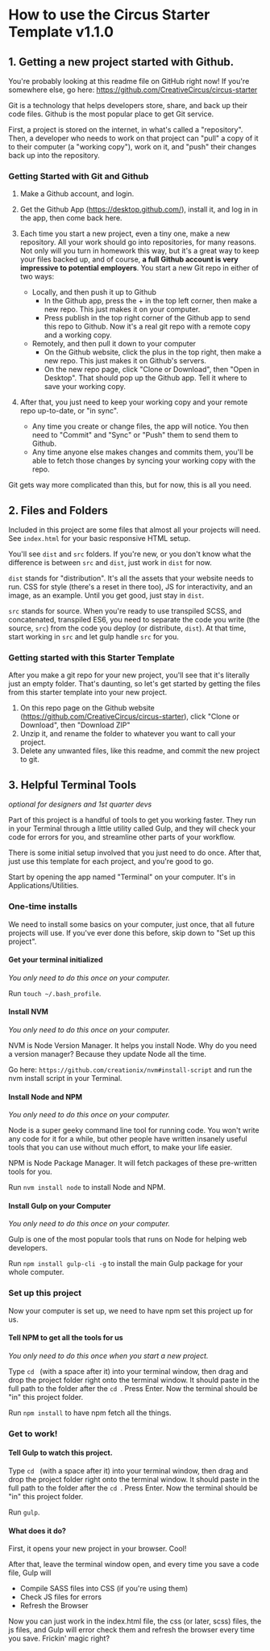 # How to use the Circus Starter Template v1.1.0

## 1. Getting a new project started with Github.
You're probably looking at this readme file on GitHub right now! If you're somewhere else, go here: https://github.com/CreativeCircus/circus-starter

Git is a technology that helps developers store, share, and back up their code files. Github is the most popular place to get Git service.

First, a project is stored on the internet, in what's called a "repository". Then, a developer who needs to work on that project can "pull" a copy of it to their computer (a "working copy"), work on it, and "push" their changes back up into the repository. 

### Getting Started with Git and Github

1. Make a Github account, and login.

2. Get the Github App (https://desktop.github.com/), install it, and log in in the app, then come back here.

3. Each time you start a new project, even a tiny one, make a new repository. All your work should go into repositories, for many reasons. Not only will you turn in homework this way, but it's a great way to keep your files backed up, and of course, **a full Github account is very impressive to potential employers**.
You start a new Git repo in either of two ways:
	- Locally, and then push it up to Github
		- In the Github app, press the + in the top left corner, then make a new repo. This just makes it on your computer. 
		- Press publish in the top right corner of the Github app to send this repo to Github. Now it's a real git repo with a remote copy and a working copy.
	- Remotely, and then pull it down to your computer
		- On the Github website, click the plus in the top right, then make a new repo. This just makes it on Github's servers.
		- On the new repo page, click "Clone or Download", then "Open in Desktop". That should pop up the Github app. Tell it where to save your working copy.

4. After that, you just need to keep your working copy and your remote repo up-to-date, or "in sync".
	- Any time you create or change files, the app will notice. You then need to "Commit" and "Sync" or "Push" them to send them to Github.
	- Any time anyone else makes changes and commits them, you'll be able to fetch those changes by syncing your working copy with the repo.

Git gets way more complicated than this, but for now, this is all you need.


## 2. Files and Folders
Included in this project are some files that almost all your projects will need. See `index.html` for your basic responsive HTML setup.

You'll see `dist` and `src` folders. If you're new, or you don't know what the difference is between `src` and `dist`, just work in `dist` for now.

`dist` stands for "distribution". It's all the assets that your website needs to run. CSS for style (there's a reset in there too), JS for interactivity, and an image, as an example. Until you get good, just stay in `dist`.

`src` stands for source. When you're ready to use transpiled SCSS, and concatenated, transpiled ES6, you need to separate the code you write (the source, `src`) from the code you deploy (or distribute, `dist`). At that time, start working in `src` and let gulp handle `src` for you. 

###  Getting started with this Starter Template

After you make a git repo for your new project, you'll see that it's literally just an empty folder. That's daunting, so let's get started by getting the files from this starter template into your new project.

1. On this repo page on the Github website (https://github.com/CreativeCircus/circus-starter), click "Clone or Download", then "Download ZIP"
2. Unzip it, and rename the folder to whatever you want to call your project.
3. Delete any unwanted files, like this readme, and commit the new project to git.

## 3. Helpful Terminal Tools 
*optional for designers and 1st quarter devs*

Part of this project is a handful of tools to get you working faster. They run in your Terminal through a little utility called Gulp, and they will check your code for errors for you, and streamline other parts of your workflow.

There is some initial setup involved that you just need to do once. After that, just use this template for each project, and you're good to go.

Start by opening the app named "Terminal" on your computer. It's in Applications/Utilities.


### One-time installs

We need to install some basics on your computer, just once, that all future projects will use. If you've ever done this before, skip down to "Set up this project".

#### Get your terminal initialized
*You only need to do this once on your computer.*

Run `touch ~/.bash_profile`.

#### Install NVM
*You only need to do this once on your computer.*

NVM is Node Version Manager. It helps you install Node. Why do you need a version manager? Because they update Node all the time. 

Go here: `https://github.com/creationix/nvm#install-script` and run the nvm install script in your Terminal.

#### Install Node and NPM
*You only need to do this once on your computer.*

Node is a super geeky command line tool for running code. You won't write any code for it for a while, but other people have written insanely useful tools that you can use without much effort, to make your life easier.

NPM is Node Package Manager. It will fetch packages of these pre-written tools for you.

Run `nvm install node` to install Node and NPM.

#### Install Gulp on your Computer
*You only need to do this once on your computer.*

Gulp is one of the most popular tools that runs on Node for helping web developers.

Run `npm install gulp-cli -g` to install the main Gulp package for your whole computer.

### Set up this project

Now your computer is set up, we need to have npm set this project up for us.

#### Tell NPM to get all the tools for us
*You only need to do this once when you start a new project.*

Type `cd ` (with a space after it) into your terminal window, then drag and drop the project folder right onto the terminal window. It should paste in the full path to the folder after the `cd `. Press Enter. Now the terminal should be "in" this project folder.

Run `npm install` to have npm fetch all the things.

### Get to work!

#### Tell Gulp to watch this project.
Type `cd ` (with a space after it) into your terminal window, then drag and drop the project folder right onto the terminal window. It should paste in the full path to the folder after the `cd `. Press Enter. Now the terminal should be "in" this project folder.

Run `gulp`.


#### What does it do?
First, it opens your new project in your browser. Cool!

After that, leave the terminal window open, and every time you save a code file, Gulp will
- Compile SASS files into CSS (if you're using them)
- Check JS files for errors
- Refresh the Browser

Now you can just work in the index.html file, the css (or later, scss) files, the js files, and Gulp will error check them and refresh the browser every time you save. Frickin' magic right?